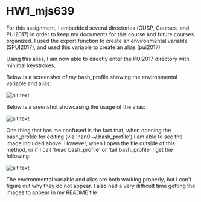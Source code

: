 # HW1_mjs639

For this assignment, I embedded several directories (CUSP, Courses, and PUI2017) in order to keep my documents for this course and future courses organized. I used the export function to create an environmental variable ($PUI2017), and used this variable to create an alias (pui2017)

Using this alias, I am now able to directly enter the PUI2017 directory with minimal keystrokes.

Below is a screenshot of my bash_profile showing the environmental variable and alias:

![alt text](https://github.com/mjs639/PUI2017_mjs639/blob/master/HW1_mjs639/CUSP%20Screenshots/bash_profile_edit.png)

Below is a sreenshot showcasing the usage of the alias:

![alt text](https://github.com/mjs639/PUI2017_mjs639/blob/master/HW1_mjs639/CUSP%20Screenshots/pwd_showcase.png)

One thing that has me confused is the fact that, when opening the bash_profile for editing (via 'nan0 ~/.bash_profile') I am able to see the image included above. However, when I open the file outside of this method, or if I call 'head bash_profile' or 'tail bash_profile' I get the following:

![alt text](https://github.com/mjs639/PUI2017_mjs639/blob/master/HW1_mjs639/CUSP%20Screenshots/bash_profile_file.png)

The environmental variable and alias are both working properly, but I can't figure out why they do not appear. 
I also had a very difficult time getting the images to appear in my README file
